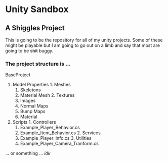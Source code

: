 # Unity Sandbox
## A Shiggles Project
This is going to be the repository for all of my unity projects.
Some of these might be playable but I am going to go out on a 
limb and say that most are going to be ~~shit~~ buggy.

### The project structure is ...

BaseProject
  1. Model Properties
    1. Meshes
      1. Skeletons
      2. Material Mesh
    2. Textures
      1. Images
      2. Normal Maps
      3. Bump Maps
      4. Material
  2. Scripts
    1. Controllers
      1. Example_Player_Behavior.cs
      2. Example_Item_Behavior.cs
    2. Services
      1. Example_Player_Info.cs
    3. Utilities
      1. Example_Player_Camera_Tranform.cs

... or something ...
        *idk*

